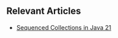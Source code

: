 ## Relevant Articles
- [Sequenced Collections in Java 21](https://www.baeldung.com/java-21-sequenced-collections)